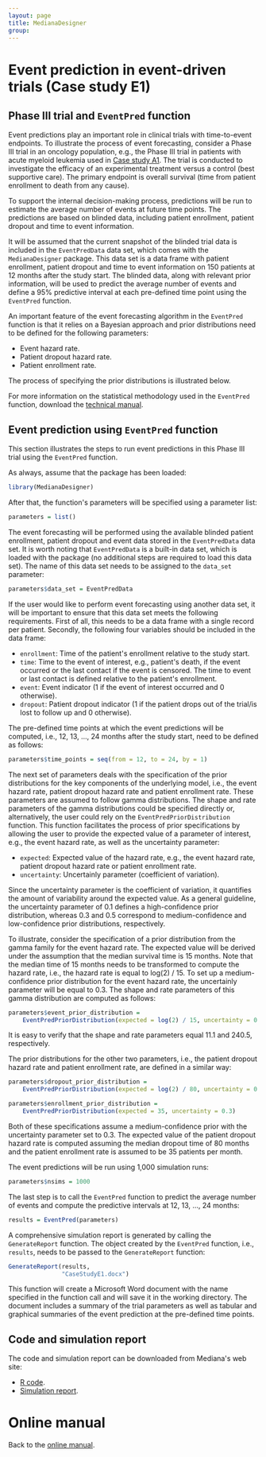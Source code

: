 ```yaml
---
layout: page
title: MedianaDesigner
group: 
---
```


# Event prediction in event-driven trials (Case study E1)

## Phase III trial and `EventPred` function

Event predictions play an important role in clinical trials with time-to-event endpoints. To illustrate the process of event forecasting, consider a Phase III trial in an oncology population, e.g., the Phase III trial in patients with acute myeloid leukemia used in [Case study A1](https://medianasoft.github.io/CaseStudyA1). The trial is conducted to investigate the efficacy of an experimental treatment versus a control (best supportive care). The primary endpoint is overall  survival (time from patient enrollment to death from any cause). 

To support the internal decision-making process, predictions will be run to estimate the average number of events at future time points. The predictions are based on blinded data, including patient enrollment, patient dropout and time to event information. 

It will be assumed that the current snapshot of the blinded trial data is included in the `EventPredData` data set, which comes with the `MedianaDesigner` package. This data set is a data frame with patient enrollment, patient dropout and time to event information on 150 patients at 12 months after the study start. The blinded data, along with relevant prior information, will be used to predict the average number of events and define a 95% predictive interval at each pre-defined time point using the `EventPred` function.

An important feature of the event forecasting algorithm in the `EventPred` function is that it relies on a Bayesian approach and prior distributions need to be defined for the following parameters:

* Event hazard rate.
* Patient dropout hazard rate.
* Patient enrollment rate. 

The process of specifying the prior distributions is illustrated below.

For more information on the statistical methodology used in the `EventPred` function, download the [technical manual](http://www.mediana.us/MedianaDesigner/EventPred.pdf).

## Event prediction using `EventPred` function

This section illustrates the steps to run event predictions in this Phase III trial using the `EventPred` function. 

As always, assume that the package has been loaded:

``` r
library(MedianaDesigner)
```

After that, the function's parameters will be specified using a parameter list:

``` r
parameters = list()
```

The event forecasting will be performed using the available blinded patient enrollment, patient dropout and event data stored in the `EventPredData` data set. It is worth  noting that `EventPredData` is a built-in data set, which is loaded with the package (no additional steps are required to load this data set). The name of this data set needs to be assigned to the `data_set` parameter:

``` r
parameters$data_set = EventPredData
``` 

If the user would like to perform event forecasting using another data set, it will be important to ensure that this data set meets the following requirements. First of all, this needs to be a data frame with a single record per patient. Secondly, the following four variables should be included in the data frame:

* `enrollment`: Time of the patient's enrollment relative to the study start.
* `time`: Time to the event of interest, e.g., patient's death, if the event occurred or the last contact if the event is censored. The time to event or last contact is defined relative to the patient's enrollment.
* `event`: Event indicator (1 if the event of interest occurred and 0 otherwise).
* `dropout`: Patient dropout indicator (1 if the patient drops out of the trial/is lost to follow up and 0 otherwise).

The pre-defined time points at which the event predictions will be computed, i.e., 12, 13, ..., 24 months after the study start, need to be defined as follows:

``` r 
parameters$time_points = seq(from = 12, to = 24, by = 1)
```

The next set of parameters deals with the specification of the prior distributions for the key components of the underlying model, i.e., the event hazard rate, patient dropout hazard rate and patient enrollment rate. These parameters are assumed to follow gamma distributions. The shape and rate parameters of the gamma distributions could be specified directly or, alternatively, the user could rely on the `EventPredPriorDistribution` function. This function facilitates the process of prior specifications by allowing the user to provide the expected value of a parameter of interest, e.g., the event hazard rate, as well as the uncertainty parameter:

* `expected`: Expected value of the hazard rate, e.g., the event hazard rate, patient dropout hazard rate or patient enrollment rate. 
* `uncertainty`: Uncertainly parameter (coefficient of variation). 

Since the uncertainty parameter is the coefficient of variation, it quantifies the amount of variability around the expected value. As a general guideline, the uncertainty parameter of 0.1 defines a high-confidence prior distribution, whereas 0.3 and 0.5 correspond to medium-confidence and low-confidence prior distributions, respectively. 

To illustrate, consider the specification of a prior distribution from the gamma family for the event hazard rate. The expected value will be derived under the assumption that the median survival time is 15 months. Note that the median time of 15 months needs to be transformed to compute the hazard rate, i.e., the hazard rate is equal to log(2) / 15. To set up a medium-confidence prior distribution for the event hazard rate, the uncertainly parameter will be equal to 0.3. The shape and rate parameters of this gamma distribution are computed as follows:

``` r
parameters$event_prior_distribution = 
    EventPredPriorDistribution(expected = log(2) / 15, uncertainty = 0.3)
```

It is easy to verify that the shape and rate parameters equal 11.1 and 240.5, respectively.

The prior distributions for the other two parameters, i.e., the patient dropout hazard rate and patient enrollment rate, are defined in a similar way:

``` r
parameters$dropout_prior_distribution = 
    EventPredPriorDistribution(expected = log(2) / 80, uncertainty = 0.3)

parameters$enrollment_prior_distribution = 
    EventPredPriorDistribution(expected = 35, uncertainty = 0.3)
```

Both of these specifications assume a medium-confidence prior with the uncertainty parameter set to 0.3. The expected value of the patient dropout hazard rate is computed assuming the median dropout time of 80 months and the patient enrollment rate is assumed to be 35 patients per month.

The event predictions will be run using 1,000 simulation runs:

``` r
parameters$nsims = 1000
```

The last step is to call the `EventPred` function to predict the average number of events and compute the predictive intervals at 12, 13, ..., 24 months:

``` r
results = EventPred(parameters)
```

A comprehensive simulation report is generated by calling the `GenerateReport` function. The object created by the `EventPred` function, i.e., `results`, needs to be passed to the `GenerateReport` function:

``` r
GenerateReport(results, 
               "CaseStudyE1.docx")
```

This function will create a Microsoft Word document with the name specified in the function call and will save it in the working directory. The document includes a summary of the trial parameters as well as tabular and graphical summaries of the event prediction at the pre-defined time points.

## Code and simulation report

The code and simulation report can be downloaded from Mediana's web site:

* [R code](http://www.mediana.us/MedianaDesigner/CaseStudyE1.r).
* [Simulation report](http://www.mediana.us/MedianaDesigner/CaseStudyE1.docx).

# Online manual

Back to the [online manual](https://medianasoft.github.io/MedianaDesigner).





